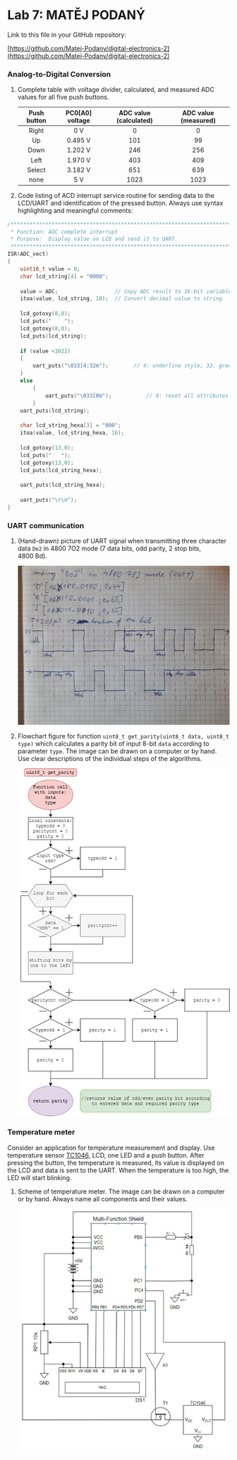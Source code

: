 # Lab 7: MATĚJ PODANÝ

Link to this file in your GitHub repository:

[https://github.com/Matej-Podany/digital-electronics-2](https://github.com/Matej-Podany/digital-electronics-2)


### Analog-to-Digital Conversion

1. Complete table with voltage divider, calculated, and measured ADC values for all five push buttons.

   | **Push button** | **PC0[A0] voltage** | **ADC value (calculated)** | **ADC value (measured)** |
   | :-: | :-: | :-: | :-: |
   | Right  | 0&nbsp;V | 0 | 0 |
   | Up     | 0.495&nbsp;V | 101 | 99 |
   | Down   | 1.202&nbsp;V | 246 | 256 |
   | Left   | 1.970&nbsp;V | 403 | 409 |
   | Select | 3.182&nbsp;V | 651 | 639 |
   | none   | 5&nbsp;V | 1023 | 1023 |

2. Code listing of ACD interrupt service routine for sending data to the LCD/UART and identification of the pressed button. Always use syntax highlighting and meaningful comments:

```c
/**********************************************************************
 * Function: ADC complete interrupt
 * Purpose:  Display value on LCD and send it to UART.
 **********************************************************************/
ISR(ADC_vect)
{
    uint16_t value = 0;
    char lcd_string[4] = "0000";

    value = ADC;                  // Copy ADC result to 16-bit variable
    itoa(value, lcd_string, 10);  // Convert decimal value to string
	
    lcd_gotoxy(8,0);
	lcd_puts("    ");
	lcd_gotoxy(8,0);
	lcd_puts(lcd_string);
	
	if (value <1022)
	{
		uart_puts("\033[4;32m");        // 4: underline style; 32: green foreground
	}
	else
		{
			uart_puts("\033[0m");           // 0: reset all attributes
		}
	uart_puts(lcd_string);
	
	char lcd_string_hexa[3] = "000";
	itoa(value, lcd_string_hexa, 16);
	
	lcd_gotoxy(13,0);
	lcd_puts("   ");
	lcd_gotoxy(13,0);
	lcd_puts(lcd_string_hexa);
	
	uart_puts(lcd_string_hexa);
	
	uart_puts("\r\n");
}
```


### UART communication

1. (Hand-drawn) picture of UART signal when transmitting three character data `De2` in 4800 7O2 mode (7 data bits, odd parity, 2 stop bits, 4800&nbsp;Bd).

   ![Figure](https://github.com/Matej-Podany/digital-electronics-2/blob/main/Labs/07-uart/images/figure.jpg "Figure")

2. Flowchart figure for function `uint8_t get_parity(uint8_t data, uint8_t type)` which calculates a parity bit of input 8-bit `data` according to parameter `type`. The image can be drawn on a computer or by hand. Use clear descriptions of the individual steps of the algorithms.

   ![Flowchart](https://github.com/Matej-Podany/digital-electronics-2/blob/main/Labs/07-uart/images/flowchart.png "Flowchart")


### Temperature meter

Consider an application for temperature measurement and display. Use temperature sensor [TC1046](http://ww1.microchip.com/downloads/en/DeviceDoc/21496C.pdf), LCD, one LED and a push button. After pressing the button, the temperature is measured, its value is displayed on the LCD and data is sent to the UART. When the temperature is too high, the LED will start blinking.

1. Scheme of temperature meter. The image can be drawn on a computer or by hand. Always name all components and their values.

   ![Schematic](https://github.com/Matej-Podany/digital-electronics-2/blob/main/Labs/07-uart/images/schematic.jpg "Schematic")